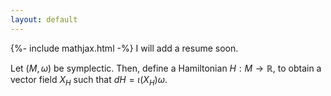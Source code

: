 ```yaml
---
layout: default
---
```

{%- include mathjax.html -%}
I will add a resume soon.

Let $(M,\omega)$ be symplectic. Then, define a Hamiltonian $H : M \to \mathbb{R}$, to obtain a vector field $X_H$ such that $dH = \iota(X_H)\omega.$
